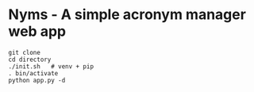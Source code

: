 Nyms - A simple acronym manager web app
=======================================


```
git clone
cd directory
./init.sh   # venv + pip
. bin/activate
python app.py -d
```
